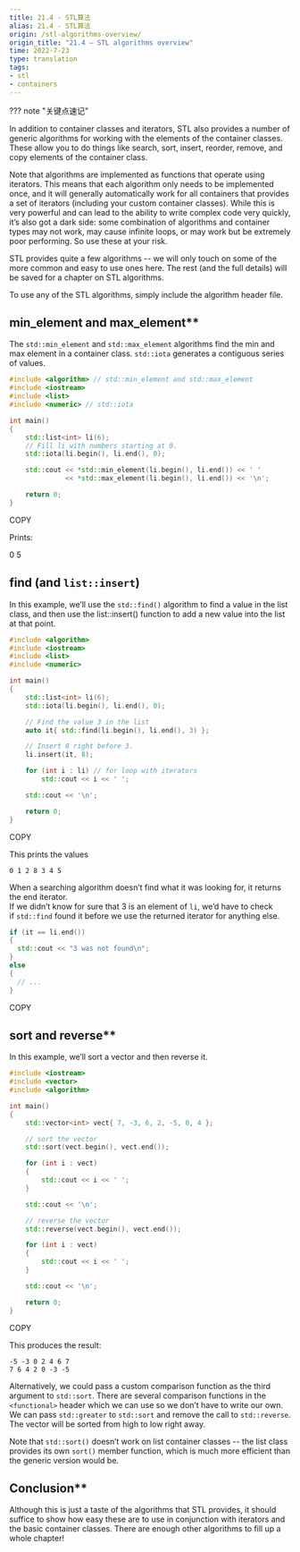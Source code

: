 ```yaml
---
title: 21.4 - STL算法
alias: 21.4 - STL算法
origin: /stl-algorithms-overview/
origin_title: "21.4 — STL algorithms overview"
time: 2022-7-23
type: translation
tags:
- stl
- containers
---
```


??? note "关键点速记"
	


In addition to container classes and iterators, STL also provides a number of generic algorithms for working with the elements of the container classes. These allow you to do things like search, sort, insert, reorder, remove, and copy elements of the container class.

Note that algorithms are implemented as functions that operate using iterators. This means that each algorithm only needs to be implemented once, and it will generally automatically work for all containers that provides a set of iterators (including your custom container classes). While this is very powerful and can lead to the ability to write complex code very quickly, it’s also got a dark side: some combination of algorithms and container types may not work, may cause infinite loops, or may work but be extremely poor performing. So use these at your risk.

STL provides quite a few algorithms -- we will only touch on some of the more common and easy to use ones here. The rest (and the full details) will be saved for a chapter on STL algorithms.

To use any of the STL algorithms, simply include the algorithm header file.

## min_element and max_element**

The `std::min_element` and `std::max_element` algorithms find the min and max element in a container class. `std::iota` generates a contiguous series of values.

```cpp
#include <algorithm> // std::min_element and std::max_element
#include <iostream>
#include <list>
#include <numeric> // std::iota

int main()
{
    std::list<int> li(6);
    // Fill li with numbers starting at 0.
    std::iota(li.begin(), li.end(), 0);

    std::cout << *std::min_element(li.begin(), li.end()) << ' '
              << *std::max_element(li.begin(), li.end()) << '\n';

    return 0;
}
```

COPY

Prints:

0 5

## find (and `list::insert`)

In this example, we’ll use the `std::find()` algorithm to find a value in the list class, and then use the list::insert() function to add a new value into the list at that point.

```cpp
#include <algorithm>
#include <iostream>
#include <list>
#include <numeric>

int main()
{
    std::list<int> li(6);
    std::iota(li.begin(), li.end(), 0);

    // Find the value 3 in the list
    auto it{ std::find(li.begin(), li.end(), 3) };

    // Insert 8 right before 3.
    li.insert(it, 8);

    for (int i : li) // for loop with iterators
        std::cout << i << ' ';

    std::cout << '\n';

    return 0;
}
```

COPY

This prints the values

```
0 1 2 8 3 4 5
```

When a searching algorithm doesn’t find what it was looking for, it returns the end iterator.  
If we didn’t know for sure that 3 is an element of `li`, we’d have to check if `std::find` found it before we use the returned iterator for anything else.

```cpp
if (it == li.end())
{
  std::cout << "3 was not found\n";
}
else
{
  // ...
}
```

COPY

## sort and reverse**

In this example, we’ll sort a vector and then reverse it.

```cpp
#include <iostream>
#include <vector>
#include <algorithm>

int main()
{
    std::vector<int> vect{ 7, -3, 6, 2, -5, 0, 4 };

    // sort the vector
    std::sort(vect.begin(), vect.end());

    for (int i : vect)
    {
        std::cout << i << ' ';
    }

    std::cout << '\n';

    // reverse the vector
    std::reverse(vect.begin(), vect.end());

    for (int i : vect)
    {
        std::cout << i << ' ';
    }

    std::cout << '\n';

    return 0;
}
```

COPY

This produces the result:

```
-5 -3 0 2 4 6 7
7 6 4 2 0 -3 -5
```

Alternatively, we could pass a custom comparison function as the third argument to `std::sort`. There are several comparison functions in the `<functional>` header which we can use so we don’t have to write our own. We can pass `std::greater` to `std::sort` and remove the call to `std::reverse`. The vector will be sorted from high to low right away.

Note that `std::sort()` doesn’t work on list container classes -- the list class provides its own `sort()` member function, which is much more efficient than the generic version would be.

## Conclusion**

Although this is just a taste of the algorithms that STL provides, it should suffice to show how easy these are to use in conjunction with iterators and the basic container classes. There are enough other algorithms to fill up a whole chapter!